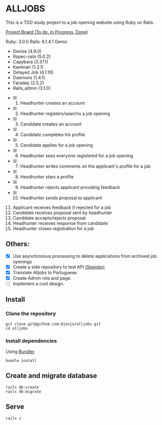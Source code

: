 # ALLJOBS

This is a TDD study project to a job opening website using Ruby on Rails.

[Project Board (To do, In Progress, Done)](https://github.com/0jonjo/alljobs/projects/1)

Ruby: 3.0.0
Rails: 6.1.4.1 
Gems:
- Devise (4.8.0)
- Rspec-rails (5.0.2)
- Capybara (3.37.1)
- Kaminari (1.2.1)  
- Delayed Job (4.1.10)
- Daemons (1.4.1)
- Faraday (2.5.2)
- Rails_admin (3.1.0)

- [x] 1. Headhunter creates an account 
- [x] 2. Headhunter registers/searchs a job opening
- [x] 3. Candidate creates an account
- [x] 4. Candidate completes his profile
- [x] 5. Candidate applies for a job opening 
- [x] 6. Headhunter sees everyone registered for a job opening
- [x] 7. Headhunter writes comments on the applicant's profile for a job 
- [x] 8. Headhunter stars a profile
- [x] 9. Headhunter rejects applicant providing feedback
- [x] 10. Headhunter sends proposal to applicant
11. Applicant receives feedback if rejected for a job
12. Candidate receives proposal sent by headhunter
13. Candidate accepts/rejects proposal
14. Headhunter receives response from candidate
15. Headhunter closes registration for a job 

## Others:
- [x] Use asynchronous processing to delete applications from archived job openings 
- [x] Create a side repository to test API [(Seejobs)](https://github.com/0jonjo/seejobs/)
- [x] Translate Alljobs to Portuguese. 
- [x] Create Admin role and page.
- [ ] Implement a cool design.

## Install

### Clone the repository

```shell
git clone git@github.com:0jonjo/alljobs.git
cd alljobs
```

### Install dependencies

Using [Bundler](https://github.com/bundler/bundler)

```shell
bundle install
```

## Create and migrate database

```shell
rails db:create 
rails db:migrate
```

## Serve

```shell
rails s
```
